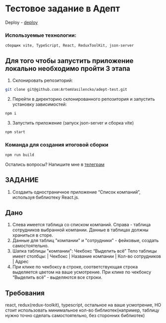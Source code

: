 # Тестовое задание в Адепт

Deploy - [deploy](https://artemvasilencko.github.io/adept-test/)

### Используемые технологии:

```
сборщик vite, TypeScript, React, ReduxToolKit, json-server
```

## Для того чтобы запустить приложение локально необходимо пройти 3 этапа

1. Склонировать репозиторий:

```sh 
git clone git@github.com:ArtemVasilencko/adept-test.git
```

2. Перейти в директорию склонированного репозитория и запустить установку зависимостей:

```sh
npm i
```

3. Запустить приложение (запуск json-server и сборка vite)

```sh
npm start
```

### Команда для создания итоговой сборки

```sh
npm run build
```

Остались вопросы? Напишите мне в [телеграм](https://t.me/freddypopa1)

## ЗАДАНИЕ

1. Создаить одностраничное приложение “Список компаний”, используя библиотеку React.js.

## Дано 
1. Слева имеется таблица со списком компаний. Справа - таблица сотрудников выбранной компании. Данные в таблицах должны храниться в сторе.
2. Данные для таблиц "компании" и "сотрудники" - фейковые, создать самостоятельно.
3. Шапка таблицы "компании": Чекбокс “Выделить всё”
   Тело таблицы имеет столбцы: | Чекбокс | Название компании | Кол-во сотрудников | Адрес
4. При клике по чекбоксу в строке, соответствующая строка выделяется цветом на ваше усмотрение. При клике по чекбоксу “Выделить всё” - выделяются все строки.

## Требования 
react, redux(redux-toolkit), typescript, остальное на ваше усмотрение, НО стоит использовать минимальное кол-во библиотек(например, таблицу нужно точно сделать самостоятельно, без сторонних библиотек)




